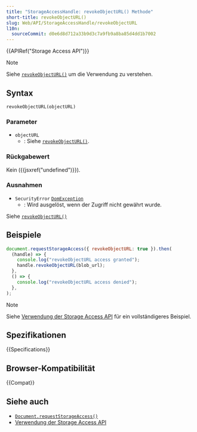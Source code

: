 ```yaml
---
title: "StorageAccessHandle: revokeObjectURL() Methode"
short-title: revokeObjectURL()
slug: Web/API/StorageAccessHandle/revokeObjectURL
l10n:
  sourceCommit: d0e6d8d712a33b9d3c7a9fb9a8ba85d4dd1b7002
---
```


{{APIRef("Storage Access API")}}

> [!NOTE]
> Siehe [`revokeObjectURL()`](/de/docs/Web/API/URL/revokeObjectURL_static) um die Verwendung zu verstehen.

## Syntax

```js-nolint
revokeObjectURL(objectURL)
```

### Parameter

- `objectURL`
  - : Siehe [`revokeObjectURL()`](/de/docs/Web/API/URL/revokeObjectURL_static).

### Rückgabewert

Kein ({{jsxref("undefined")}}).

### Ausnahmen

- `SecurityError` [`DomException`](/de/docs/Web/API/DomException)
  - : Wird ausgelöst, wenn der Zugriff nicht gewährt wurde.

Siehe [`revokeObjectURL()`](/de/docs/Web/API/URL/revokeObjectURL_static)

## Beispiele

```js
document.requestStorageAccess({ revokeObjectURL: true }).then(
  (handle) => {
    console.log("revokeObjectURL access granted");
    handle.revokeObjectURL(blob_url);
  },
  () => {
    console.log("revokeObjectURL access denied");
  },
);
```

> [!NOTE]
> Siehe [Verwendung der Storage Access API](/de/docs/Web/API/Storage_Access_API/Using) für ein vollständigeres Beispiel.

## Spezifikationen

{{Specifications}}

## Browser-Kompatibilität

{{Compat}}

## Siehe auch

- [`Document.requestStorageAccess()`](/de/docs/Web/API/Document/requestStorageAccess)
- [Verwendung der Storage Access API](/de/docs/Web/API/Storage_Access_API/Using)
